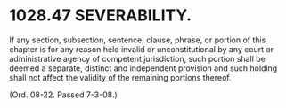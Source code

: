 1028.47 SEVERABILITY.
=====================

If any section, subsection, sentence, clause, phrase, or portion of this
chapter is for any reason held invalid or unconstitutional by any court
or administrative agency of competent jurisdiction, such portion shall
be deemed a separate, distinct and independent provision and such
holding shall not affect the validity of the remaining portions thereof.

(Ord. 08-22. Passed 7-3-08.)
